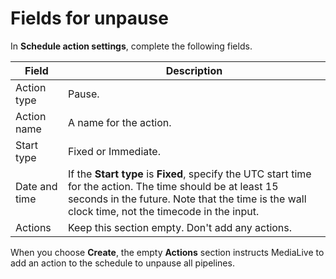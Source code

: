 # Fields for unpause<a name="schedule-fields-for-unpause"></a>

In **Schedule action settings**, complete the following fields\.


| Field | Description | 
| --- | --- | 
| Action type | Pause\. | 
| Action name | A name for the action\.  | 
|  Start type  | Fixed or Immediate\. | 
| Date and time |  If the **Start type** is **Fixed**, specify the UTC start time for the action\. The time should be at least 15 seconds in the future\. Note that the time is the wall clock time, not the timecode in the input\.  | 
| Actions | Keep this section empty\. Don't add any actions\.  | 

When you choose **Create**, the empty **Actions** section instructs MediaLive to add an action to the schedule to unpause all pipelines\.